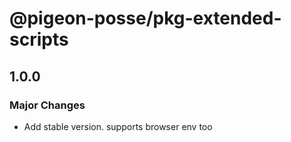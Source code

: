 # @pigeon-posse/pkg-extended-scripts

## 1.0.0

### Major Changes

- Add stable version. supports browser env too

